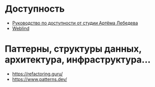 # Доступность

- [Руководство по доступности от студии Артёма Лебедева](https://guide.so-edinenie.org/rules)
- [Weblind](https://weblind.ru/)

# Паттерны, структуры данных, архитектура, инфраструктура...

- https://refactoring.guru/
- https://www.patterns.dev/
